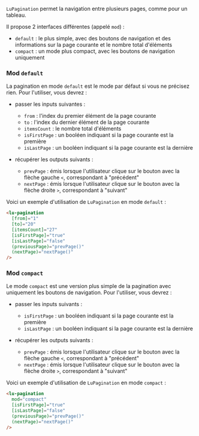 `LuPagination` permet la navigation entre plusieurs pages, comme pour un tableau.

Il propose 2 interfaces différentes (appelé `mod`) :
   * `default` : le plus simple, avec des boutons de navigation et des informations sur la page courante et le nombre total d'éléments
   * `compact` : un mode plus compact, avec les boutons de navigation uniquement

### Mod `default`

La pagination en mode `default` est le mode par défaut si vous ne précisez rien. Pour l'utiliser, vous devrez :

   * passer les inputs suivantes :
     * `from` : l'index du premier élément de la page courante
     * `to` : l'index du dernier élément de la page courante
     * `itemsCount` : le nombre total d'éléments
     * `isFirstPage` : un booléen indiquant si la page courante est la première
     * `isLastPage` : un booléen indiquant si la page courante est la dernière

   * récupérer les outputs suivants :
     * `prevPage` : émis lorsque l'utilisateur clique sur le bouton avec la flèche gauche `<`, correspondant à "précédent"
     * `nextPage` : émis lorsque l'utilisateur clique sur le bouton avec la flèche droite `>`, correspondant à "suivant"

Voici un exemple d'utilisation de `LuPagination` en mode `default` :

```html
<lu-pagination
  [from]="1"
  [to]="20"
  [itemsCount]="27"
  [isFirstPage]="true"
  [isLastPage]="false"
  (previousPage)="prevPage()"
  (nextPage)="nextPage()"
/>
```

### Mod `compact`

Le mode `compact` est une version plus simple de la pagination avec uniquement les boutons de navigation. Pour l'utiliser, vous devrez :

   * passer les inputs suivants :
     * `isFirstPage` : un booléen indiquant si la page courante est la première
     * `isLastPage` : un booléen indiquant si la page courante est la dernière

   * récupérer les outputs suivants :
     * `prevPage` : émis lorsque l'utilisateur clique sur le bouton avec la flèche gauche `<`, correspondant à "précédent"
     * `nextPage` : émis lorsque l'utilisateur clique sur le bouton avec la flèche droite `>`, correspondant à "suivant"

Voici un exemple d'utilisation de `LuPagination` en mode `compact` :

```html
<lu-pagination
  mod="compact"
  [isFirstPage]="true"
  [isLastPage]="false"
  (previousPage)="prevPage()"
  (nextPage)="nextPage()"
/>
```
